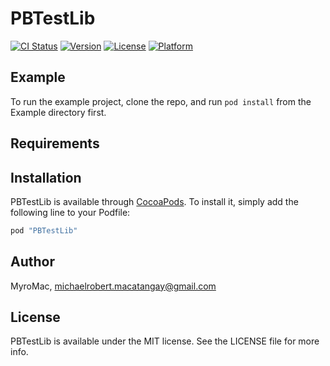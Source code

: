 # PBTestLib

[![CI Status](http://img.shields.io/travis/MyroMac/PBTestLib.svg?style=flat)](https://travis-ci.org/MyroMac/PBTestLib)
[![Version](https://img.shields.io/cocoapods/v/PBTestLib.svg?style=flat)](http://cocoapods.org/pods/PBTestLib)
[![License](https://img.shields.io/cocoapods/l/PBTestLib.svg?style=flat)](http://cocoapods.org/pods/PBTestLib)
[![Platform](https://img.shields.io/cocoapods/p/PBTestLib.svg?style=flat)](http://cocoapods.org/pods/PBTestLib)

## Example

To run the example project, clone the repo, and run `pod install` from the Example directory first.

## Requirements

## Installation

PBTestLib is available through [CocoaPods](http://cocoapods.org). To install
it, simply add the following line to your Podfile:

```ruby
pod "PBTestLib"
```

## Author

MyroMac, michaelrobert.macatangay@gmail.com

## License

PBTestLib is available under the MIT license. See the LICENSE file for more info.
